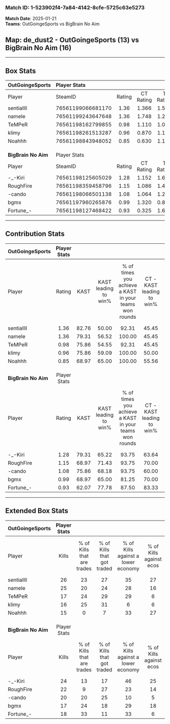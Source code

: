 ### Match ID: 1-523902f4-7a84-4142-8cfe-5725c63e5273  
**Match Date**: 2025-01-21  
**Teams**: OutGoingeSports vs BigBrain No Aim  

## **Map**: de_dust2 - OutGoingeSports (13) vs BigBrain No Aim (16)  
---  

## Box Stats  

| **OutGoingeSports** | Player Stats      |        |           |          |       |      |       |         |        |      |     |
| :- | :- | :-: | :-: | :-: | :-: | :-: | :-: | :-: | :-: | :-: | :-: |
| Player              | SteamID           | Rating | CT Rating | T Rating | KAST  | ADR  | Kills | Assists | Deaths | K/D  | HS% |
| sentiallll          | 76561199066681170 |  1.36  |   1.366   |  1.537   | 82.76 | 93.5 |  26   |    8    |   22   | 1.18 | 61  |
| nameIe              | 76561199243647648 |  1.36  |   1.748   |  1.218   | 79.31 | 92.1 |  25   |    7    |   19   | 1.32 | 52  |
| TeMPeR              | 76561198162799855 |  0.98  |   1.110   |  1.008   | 75.86 | 66.0 |  17   |    9    |   21   | 0.81 | 35  |
| klimy               | 76561198261513287 |  0.96  |   0.870   |  1.189   | 75.86 | 60.5 |  16   |   12    |   20   | 0.80 | 31  |
| Noahhh              | 76561198843948052 |  0.85  |   0.630   |  1.194   | 68.97 | 61.1 |  15   |    2    |   20   | 0.75 | 20  |
|                     |                   |        |           |          |       |      |       |         |        |      |     |
|                     |                   |        |           |          |       |      |       |         |        |      |     |
|                     |                   |        |           |          |       |      |       |         |        |      |     |
| **BigBrain No Aim** | Player Stats      |        |           |          |       |      |       |         |        |      |     |
| Player              | SteamID           | Rating | CT Rating | T Rating | KAST  | ADR  | Kills | Assists | Deaths | K/D  | HS% |
| -_-Kiri             | 76561198125605029 |  1.28  |   1.152   |  1.648   | 79.31 | 73.4 |  24   |    6    |   18   | 1.33 | 41  |
| RoughFire           | 76561198359458796 |  1.15  |   1.086   |  1.455   | 68.97 | 90.0 |  22   |    7    |   21   | 1.05 | 54  |
| -cando              | 76561198066501138 |  1.08  |   1.064   |  1.248   | 75.86 | 71.9 |  20   |    7    |   21   | 0.95 | 55  |
| bgmx                | 76561197960265876 |  0.99  |   1.320   |  0.887   | 68.97 | 75.3 |  17   |   13    |   20   | 0.85 | 64  |
| Fortune_-           | 76561198127468422 |  0.93  |   0.325   |  1.689   | 62.07 | 67.9 |  18   |    8    |   20   | 0.90 | 44  |
---  

## Contribution Stats  

| **OutGoingeSports** | Player Stats |       |                      |                                                        |                           |                                                             |                          |                                                            |
| :- | :-: | :-: | :-: | :-: | :-: | :-: | :-: | :-: |
| Player              |    Rating    | KAST  | KAST leading to win% | % of times you achieve a KAST in your teams won rounds | CT - KAST leading to win% | CT - % of times you achieve a KAST in your teams won rounds | T - KAST leading to win% | T - % of times you achieve a KAST in your teams won rounds |
| sentiallll          |     1.36     | 82.76 |        50.00         |                         92.31                          |           45.45           |                           100.00                            |          53.85           |                           87.50                            |
| nameIe              |     1.36     | 79.31 |        56.52         |                         100.00                         |           45.45           |                           100.00                            |          66.67           |                           100.00                           |
| TeMPeR              |     0.98     | 75.86 |        54.55         |                         92.31                          |           45.45           |                           100.00                            |          63.64           |                           87.50                            |
| klimy               |     0.96     | 75.86 |        59.09         |                         100.00                         |           50.00           |                           100.00                            |          66.67           |                           100.00                           |
| Noahhh              |     0.85     | 68.97 |        65.00         |                         100.00                         |           55.56           |                           100.00                            |          72.73           |                           100.00                           |
|                     |              |       |                      |                                                        |                           |                                                             |                          |                                                            |
|                     |              |       |                      |                                                        |                           |                                                             |                          |                                                            |
|                     |              |       |                      |                                                        |                           |                                                             |                          |                                                            |
| **BigBrain No Aim** | Player Stats |       |                      |                                                        |                           |                                                             |                          |                                                            |
| Player              |    Rating    | KAST  | KAST leading to win% | % of times you achieve a KAST in your teams won rounds | CT - KAST leading to win% | CT - % of times you achieve a KAST in your teams won rounds | T - KAST leading to win% | T - % of times you achieve a KAST in your teams won rounds |
| -_-Kiri             |     1.28     | 79.31 |        65.22         |                         93.75                          |           63.64           |                           100.00                            |          66.67           |                           88.89                            |
| RoughFire           |     1.15     | 68.97 |        71.43         |                         93.75                          |           70.00           |                           100.00                            |          72.73           |                           88.89                            |
| -cando              |     1.08     | 75.86 |        68.18         |                         93.75                          |           60.00           |                            85.71                            |          75.00           |                           100.00                           |
| bgmx                |     0.99     | 68.97 |        65.00         |                         81.25                          |           70.00           |                           100.00                            |          60.00           |                           66.67                            |
| Fortune_-           |     0.93     | 62.07 |        77.78         |                         87.50                          |           83.33           |                            71.43                            |          75.00           |                           100.00                           |
---  

## Extended Box Stats  

| **OutGoingeSports** | Player Stats |                            |                            |                                    |                         |                              |                                 |        |                             |                                     |                          |                               |                            |
| :- | :-: | :-: | :-: | :-: | :-: | :-: | :-: | :-: | :-: | :-: | :-: | :-: | :-: |
| Player              |    Kills     | % of Kills that are trades | % of Kills that got traded | % of Kills against a lower economy | % of Kills against ecos | % of Kills that are flawless | % of Kills that are close duels | Deaths | % of Deaths that get traded | % of Deaths against a lower economy | % of Deaths against ecos | % of Deaths that are flawless | % of Deaths that are close |
| sentiallll          |      26      |             23             |             27             |                 35                 |           27            |              65              |                8                |   22   |             23              |                  9                  |            5             |              68               |             5              |
| nameIe              |      25      |             20             |             24             |                 28                 |           16            |              60              |               16                |   19   |             16              |                 21                  |            11            |              74               |             0              |
| TeMPeR              |      17      |             24             |             29             |                 29                 |            6            |              65              |                0                |   21   |             19              |                 14                  |            5             |              57               |             10             |
| klimy               |      16      |             25             |             31             |                 6                  |            6            |              69              |                0                |   20   |             20              |                 15                  |            5             |              70               |             5              |
| Noahhh              |      15      |             0              |             7              |                 33                 |           27            |              73              |                0                |   20   |             20              |                 15                  |            5             |              95               |             5              |
|                     |              |                            |                            |                                    |                         |                              |                                 |        |                             |                                     |                          |                               |                            |
|                     |              |                            |                            |                                    |                         |                              |                                 |        |                             |                                     |                          |                               |                            |
|                     |              |                            |                            |                                    |                         |                              |                                 |        |                             |                                     |                          |                               |                            |
| **BigBrain No Aim** | Player Stats |                            |                            |                                    |                         |                              |                                 |        |                             |                                     |                          |                               |                            |
| Player              |    Kills     | % of Kills that are trades | % of Kills that got traded | % of Kills against a lower economy | % of Kills against ecos | % of Kills that are flawless | % of Kills that are close duels | Deaths | % of Deaths that get traded | % of Deaths against a lower economy | % of Deaths against ecos | % of Deaths that are flawless | % of Deaths that are close |
| -_-Kiri             |      24      |             13             |             17             |                 46                 |           25            |              83              |                4                |   18   |             33              |                 11                  |            6             |              56               |             11             |
| RoughFire           |      22      |             9              |             27             |                 23                 |           14            |              64              |                5                |   21   |             24              |                 24                  |            10            |              48               |             0              |
| -cando              |      20      |             20             |             25             |                 10                 |            5            |              60              |                5                |   21   |             19              |                 19                  |            14            |              71               |             5              |
| bgmx                |      17      |             24             |             18             |                 29                 |           18            |              88              |               12                |   20   |             30              |                 15                  |            10            |              55               |             15             |
| Fortune_-           |      18      |             33             |             11             |                 33                 |            6            |              67              |                0                |   20   |             15              |                 20                  |            15            |              90               |             0              |
